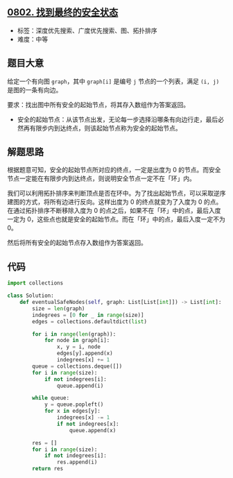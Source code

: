 ## [0802. 找到最终的安全状态](https://leetcode-cn.com/problems/find-eventual-safe-states/)

- 标签：深度优先搜索、广度优先搜索、图、拓扑排序
- 难度：中等

## 题目大意

给定一个有向图 `graph`，其中 `graph[i]` 是编号 `j` 节点的一个列表，满足 `(i, j)` 是图的一条有向边。

要求：找出图中所有安全的起始节点，将其存入数组作为答案返回。

- 安全的起始节点：从该节点出发，无论每一步选择沿哪条有向边行走，最后必然再有限步内到达终点，则该起始节点称为安全的起始节点。

## 解题思路

根据题意可知，安全的起始节点所对应的终点，一定是出度为 0 的节点。而安全节点一定能在有限步内到达终点，则说明安全节点一定不在「环」内。

我们可以利用拓扑排序来判断顶点是否在环中。为了找出起始节点，可以采取逆序建图的方式，将所有边进行反向。这样出度为 0 的终点就变为了入度为 0 的点。在通过拓扑排序不断移除入度为 0 的点之后，如果不在「环」中的点，最后入度一定为 0，这些点也就是安全的起始节点。而在「环」中的点，最后入度一定不为 0。

然后将所有安全的起始节点存入数组作为答案返回。

## 代码

```Python
import collections

class Solution:
    def eventualSafeNodes(self, graph: List[List[int]]) -> List[int]:
        size = len(graph)
        indegrees = [0 for _ in range(size)]
        edges = collections.defaultdict(list)

        for i in range(len(graph)):
            for node in graph[i]:
                x, y = i, node
                edges[y].append(x)
                indegrees[x] += 1
        queue = collections.deque([])
        for i in range(size):
            if not indegrees[i]:
                queue.append(i)

        while queue:
            y = queue.popleft()
            for x in edges[y]:
                indegrees[x] -= 1
                if not indegrees[x]:
                    queue.append(x)

        res = []
        for i in range(size):
            if not indegrees[i]:
                res.append(i)
        return res
```

